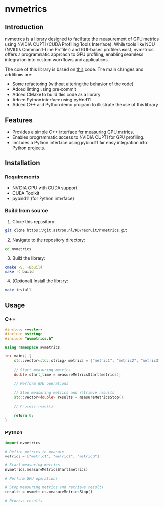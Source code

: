 # nvmetrics
## Introduction
nvmetrics is a library designed to facilitate the measurement of GPU metrics using NVIDIA CUPTI (CUDA Profiling Tools Interface). While tools like NCU (NVIDIA Command-Line Profiler) and GUI-based profilers exist, nvmetrics offers a programmatic approach to GPU profiling, enabling seamless integration into custom workflows and applications.

The core of this library is based on [this](https://github.com/te42kyfo/gpu-benches/tree/5510b45e7958a6e048143dc10a0aee01c8532a75/gpu-metrics/cuda_metrics) code. The main changes and additions are:
- Some refactoring (without altering the behavior of the code)
- Added linting using pre-commit
- Added CMake to build this code as a library
- Added Python interface using pybind11
- Added C++ and Python demo program to illustrate the use of this library

## Features
- Provides a simple C++ interface for measuring GPU metrics.
- Enables programmatic access to NVIDIA CUPTI for GPU profiling.
- Includes a Python interface using pybind11 for easy integration into Python projects.

## Installation
### Requirements
- NVIDIA GPU with CUDA support
- CUDA Toolkit
- pybind11 (for Python interface)

### Build from source
1. Clone this repository:
```bash
git clone https://git.astron.nl/RD/recruit/nvmetrics.git
```
2. Navigate to the repository directory:
```bash
cd nvmetrics
```
3. Build the library:
```bash
cmake -S. -Bbuild
make -C build
```
4. (Optional) Install the library:
```bash
make install
```

## Usage
### C++
```cpp
#include <vector>
#include <string>
#include "nvmetrics.h"

using namespace nvmetrics;

int main() {
    std::vector<std::string> metrics = {"metric1", "metric2", "metric3"};
    
    // Start measuring metrics
    double start_time = measureMetricsStart(metrics);
    
    // Perform GPU operations
    
    // Stop measuring metrics and retrieve results
    std::vector<double> results = measureMetricsStop();
    
    // Process results
    
    return 0;
}
```

### Python
```python
import nvmetrics

# Define metrics to measure
metrics = ["metric1", "metric2", "metric3"]

# Start measuring metrics
nvmetrics.measureMetricsStart(metrics)

# Perform GPU operations

# Stop measuring metrics and retrieve results
results = nvmetrics.measureMetricsStop()

# Process results
```